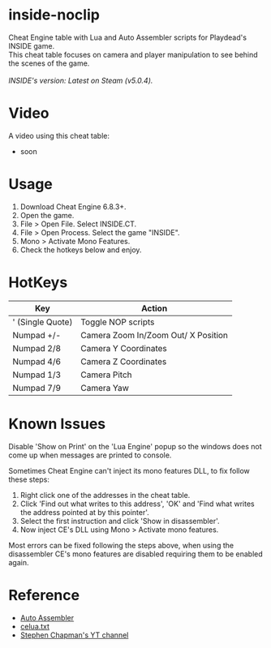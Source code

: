 # inside-noclip
Cheat Engine table with Lua and Auto Assembler scripts for Playdead's INSIDE game.<br>
This cheat table focuses on camera and player manipulation to see behind the scenes of the game.<br>
<br>
*INSIDE's version: Latest on Steam (v5.0.4).*

# Video
A video using this cheat table:
- soon

# Usage
1. Download Cheat Engine 6.8.3+.
2. Open the game.
3. File > Open File. Select INSIDE.CT.
4. File > Open Process. Select the game "INSIDE".
5. Mono > Activate Mono Features.
6. Check the hotkeys below and enjoy.

# HotKeys
| Key              | Action                              |
| ---------------- | ----------------------------------- |
| ' (Single Quote) | Toggle NOP scripts                  |
| Numpad +/-       | Camera Zoom In/Zoom Out/ X Position |
| Numpad 2/8       | Camera Y Coordinates                |
| Numpad 4/6       | Camera Z Coordinates                |
| Numpad 1/3       | Camera Pitch                        |
| Numpad 7/9       | Camera Yaw                          |

# Known Issues
Disable 'Show on Print' on the 'Lua Engine' popup so the windows does not come up when messages are printed to console.

Sometimes Cheat Engine can't inject its mono features DLL, to fix follow these steps:
1. Right click one of the addresses in the cheat table.
2. Click 'Find out what writes to this address', 'OK' and 'Find what writes the address pointed at by this pointer'.
3. Select the first instruction and click 'Show in disassembler'.
4. Now inject CE's DLL using Mono > Activate mono features.

Most errors can be fixed following the steps above, when using the disassembler CE's mono features are disabled requiring them to be enabled again.

# Reference
- [Auto Assembler](https://wiki.cheatengine.org/index.php?title=Cheat_Engine:Auto_Assembler)
- [celua.txt](https://github.com/cheat-engine/cheat-engine/blob/master/Cheat%20Engine/bin/celua.txt)
- [Stephen Chapman's YT channel](https://www.youtube.com/watch?v=eEg3q2qocwQ)
